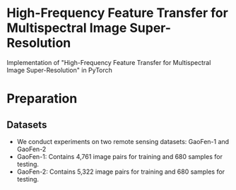 # High-Frequency Feature Transfer for Multispectral Image Super-Resolution
Implementation of "High-Frequency Feature Transfer for Multispectral Image Super-Resolution" in PyTorch
# Preparation
## Datasets
* We conduct experiments on two remote sensing datasets: GaoFen-1 and GaoFen-2
* GaoFen-1: Contains 4,761 image pairs for training and 680 samples for testing.
* GaoFen-2: Contains 5,322 image pairs for training and 680 samples for testing.
